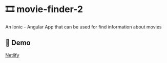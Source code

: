 # 🎞 movie-finder-2 

An Ionic - Angular App that can be used for find information about movies

## 🚀 Demo

[Netlify](https://moviefinder2.netlify.app/)
